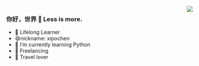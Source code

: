 <!--
**luffythink/luffythink** is a ✨ _special_ ✨ repository because its `README.md` (this file) appears on your GitHub profile.

Here are some ideas to get you started:

- 🔭 I’m currently working on ...
- 🌱 I’m currently learning ...
- 👯 I’m looking to collaborate on ...
-  I’m looking for help with ...
- 💬 Ask me about ...
- 📫 How to reach me: ...
- 😄 Pronouns: ...
- ⚡ Fun fact: ...
Focusing on
Creator
Founder 
-->

<img align="right" src="https://github-readme-stats.vercel.app/api?username=luffythink&show_icons=true&icon_color=CE1D2D&text_color=718096&bg_color=ffffff&hide_title=true" />

### 你好，世界 👋 Less is more.

- :book: Lifelong Learner 
- 😄nickname: xipochen
- :orange_book: I’m currently learning Python
- :office: Freelancing
- :walking: Travel lover

